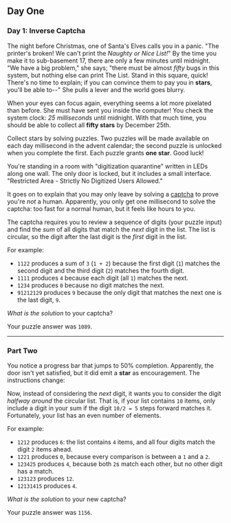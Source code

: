 ##  Day One

### Day 1: Inverse Captcha

The night before Christmas, one of Santa's Elves calls you in a panic. "The printer's broken! We can't print the
_Naughty or Nice List!_" By the time you make it to sub-basement 17, there are only a few minutes until midnight.
"We have a big problem," she says; "there must be almost _fifty_ bugs in this system, but nothing else can print The List.
Stand in this square, quick! There's no time to explain; if you can convince them to pay you in **stars**, you'll be able to--"
She pulls a lever and the world goes blurry.

When your eyes can focus again, everything seems a lot more pixelated than before. She must have sent you inside
the computer! You check the system clock: _25 milliseconds_ until midnight. With that much time, you should be able
to collect all **fifty stars** by December 25th.

Collect stars by solving puzzles. Two puzzles will be made available on each day millisecond in the advent calendar;
the second puzzle is unlocked when you complete the first. Each puzzle grants **one star**. Good luck!

You're standing in a room with "digitization quarantine" written in LEDs along one wall. The only door is locked, but it
includes a small interface. "Restricted Area - Strictly No Digitized Users Allowed."

It goes on to explain that you may only leave by solving a [captcha](https://en.wikipedia.org/wiki/CAPTCHA) to prove you're _not_ a human.
Apparently, you only get one millisecond to solve the captcha: too fast for a normal human, but it feels like hours to you.

The captcha requires you to review a sequence of digits (your puzzle input) and find the _sum_ of all digits that match
the _next_ digit in the list. The list is circular, so the digit after the last digit is the _first_ digit in the list.

For example:

- `1122` produces a sum of `3` (`1 + 2`) because the first digit (`1`) matches the second digit and the third digit (`2`) matches the fourth digit.
- `1111` produces `4` because each digit (all `1`) matches the next.
- `1234` produces `0` because no digit matches the next.
- `91212129` produces `9` because the only digit that matches the next one is the last digit, `9`.

_What is the solution_ to your captcha?

Your puzzle answer was `1089`.

---

### Part Two

You notice a progress bar that jumps to 50% completion. Apparently, the door isn't yet satisfied, but it did emit a **star**
as encouragement. The instructions change:

Now, instead of considering the _next_ digit, it wants you to consider the digit _halfway around_ the circular list. That is, if
your list contains `10` items, only include a digit in your sum if the digit `10/2 = 5` steps forward matches it. Fortunately,
your list has an even number of elements.

For example:

- `1212` produces `6`: the list contains `4` items, and all four digits match the digit `2` items ahead.
- `1221` produces `0`, because every comparison is between a `1` and a `2`.
- `123425` produces `4`, because both `2`s match each other, but no other digit has a match.
- `123123` produces `12`.
- `12131415` produces `4`.

_What is the solution_ to your new captcha?

Your puzzle answer was `1156`.

